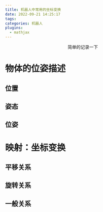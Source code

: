 ```yaml
---
title: 机器人中常用的坐标变换
date: 2022-09-21 14:25:17
tags:
categories: 机器人
plugins:
  - mathjax
---
```


<p align="center">
    简单的记录一下
</p>
<!--more-->

# 物体的位姿描述

## 位置

## 姿态

## 位姿

# 映射：坐标变换

## 平移关系

## 旋转关系

## 一般关系


